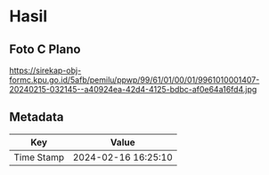 # Hasil

## Foto C Plano

https://sirekap-obj-formc.kpu.go.id/5afb/pemilu/ppwp/99/61/01/00/01/9961010001407-20240215-032145--a40924ea-42d4-4125-bdbc-af0e64a16fd4.jpg


## Metadata

| Key        | Value               |
| ---------- | ------------------- |
| Time Stamp | 2024-02-16 16:25:10 |



